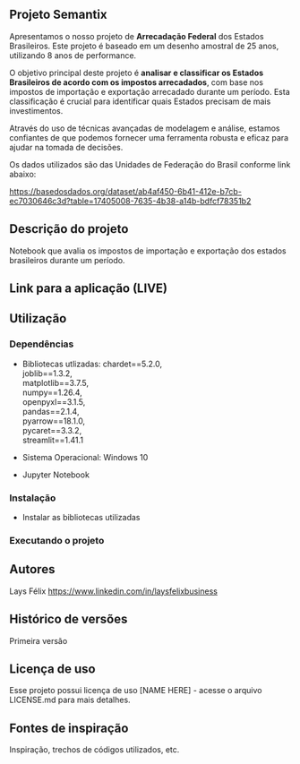 ## Projeto Semantix

Apresentamos o nosso projeto de **Arrecadação Federal** dos Estados Brasileiros. Este projeto é baseado em um desenho amostral de 25 anos, utilizando 8 anos de performance.

O objetivo principal deste projeto é **analisar e classificar os Estados Brasileiros de acordo com os impostos arrecadados**, com base nos impostos de importação e exportação arrecadado durante um período. Esta classificação é crucial para identificar quais Estados precisam de mais investimentos.

Através do uso de técnicas avançadas de modelagem e análise, estamos confiantes de que podemos fornecer uma ferramenta robusta e eficaz para ajudar na tomada de decisões.

Os dados utilizados são das Unidades de Federação do Brasil conforme link abaixo:

https://basedosdados.org/dataset/ab4af450-6b41-412e-b7cb-ec7030646c3d?table=17405008-7635-4b38-a14b-bdfcf78351b2


## Descrição do projeto

Notebook que avalia os impostos de importação e exportação dos estados brasileiros durante um período. 

## Link para a aplicação (LIVE)



## Utilização

### Dependências

* Bibliotecas utlizadas:
chardet==5.2.0,<br>
joblib==1.3.2,<br>
matplotlib==3.7.5,<br>
numpy==1.26.4,<br>
openpyxl==3.1.5,<br>
pandas==2.1.4,<br>
pyarrow==18.1.0,<br>
pycaret==3.3.2,<br>
streamlit==1.41.1<br>

* Sistema Operacional: Windows 10
* Jupyter Notebook

### Instalação

* Instalar as bibliotecas utilizadas


### Executando o projeto



<!-- ## Ajuda

Qualquer ponto importante de problemas ou erros comuns
```
comando para rodar se o programa tiver uma informação de ajuda
```
--> 

## Autores

Lays Félix 
https://www.linkedin.com/in/laysfelixbusiness

## Histórico de versões

Primeira versão

## Licença de uso

Esse projeto possui licença de uso [NAME HERE] - acesse o arquivo LICENSE.md para mais detalhes.

## Fontes de inspiração

Inspiração, trechos de códigos utilizados, etc.
